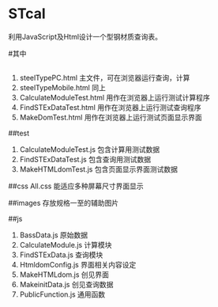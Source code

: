 # STcal

利用JavaScript及Html设计一个型钢材质查询表。

#其中

##
1. steelTypePC.html         主文件，可在浏览器运行查询，计算
2. steelTypeMobile.html     同上
3. CalculateModuleTest.html 用作在浏览器上运行测试计算程序
4. FindSTExDataTest.html    用作在浏览器上运行测试查询程序
5. MakeDomTest.html         用作在浏览器上运行测试页面显示界面

##test
1. CalculateModuleTest.js   包含计算用测试数据
2. FindSTExDataTest.js      包含查询用测试数据
3. MakeHTMLdomTest.js       包含页面显示界面测试数据

##css
All.css                     能适应多种屏幕尺寸界面显示

##images
                            存放规格一至的辅助图片

##js
1. BassData.js              原始数据
2. CalculateModule.js       计算模块
3. FindSTExData.js          查询模块
4. HtmldomConfig.js         界面相关内容设定
5. MakeHTMLdom.js           创见界面
6. MakeinitData.js          创见查询数据
7. PublicFunction.js        通用函数
